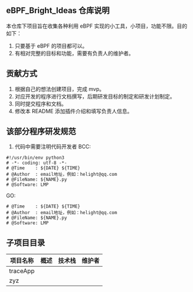## eBPF_Bright_Ideas 仓库说明

本仓库下项目旨在收集各种利用 eBPF 实现的小工具，小项目，功能不限。目的如下：

1. 只要基于 eBPF 的项目都可以。
2. 有相对完整的目标和功能，需要有负责人的维护者。

## 贡献方式
1. 根据自己的想法创建项目，完成 mvp。
2. 对应开发的程序进行文档撰写，后期研发目标的制定和研发计划制定。
3. 同时提交程序和文档。
4. 修改本 README 添加插件介绍和填写负责人信息。

## 该部分程序研发规范
1. 代码中需要注明代码开发者
BCC:
```
#!/usr/bin/env python3
# -*- coding: utf-8 -*-
# @Time    : ${DATE} ${TIME}
# @Author  : email地址，例如：helight@qq.com
# @FileName: ${NAME}.py
# @Software: LMP
```
GO:
```
# @Time    : ${DATE} ${TIME}
# @Author  : email地址，例如：helight@qq.com
# @FileName: ${NAME}.py
# @Software: LMP
```

## 子项目目录

| 项目名称 | 概述 | 技术栈 | 维护者 |
| -------- | ---- | ------ | ------ |
| traceApp     |      |        |  |
| zyz       |      |        |  |



